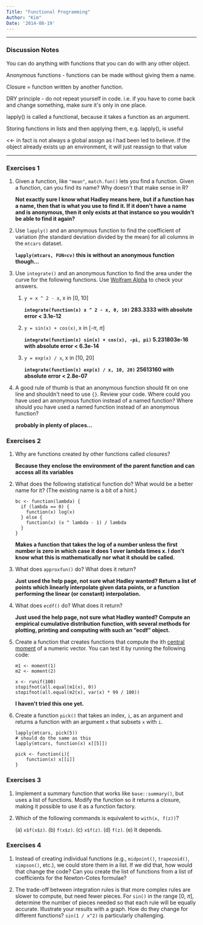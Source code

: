 ```yaml
---
Title: "Functional Programming"
Author: "Kim"
Date: '2014-08-19'
---
```


***

### Discussion Notes

You can do anything with functions that you can do with any other object.

Anonymous functions - functions can be made without giving them a name.

Closure = function written by another function.

DRY principle - do not repeat yourself in code. i.e. if you have to come back and change 
something, make sure it's only in one place.

lapply() is called a functional, because it takes a function as an argument.

Storing functions in lists and then applying them, e.g. lapply(), is useful

<<- in fact is not always a global assign as I had been led to believe. If the object already 
exists up an environment, it will just reassign to that value

***
### Exercises 1

1. Given a function, like `"mean"`, `match.fun()` lets you find a function. 
   Given a function, can you find its name? Why doesn't that make sense in R?
   
	**Not exactly sure I know what Hadley means here, but if a function has a name, then that is what
    you use to find it. If it doen't have a name and is anonymous, then it only exists at that instance 
    so you wouldn't be able to find it again?**

1. Use `lapply()` and an anonymous function to find the coefficient of 
   variation (the standard deviation divided by the mean) for all columns in 
   the `mtcars` dataset.
   
   **`lapply(mtcars, FUN=cv)` this is without an anonymous function though...**

1. Use `integrate()` and an anonymous function to find the area under the 
   curve for the following functions. 
   Use [Wolfram Alpha](http://www.wolframalpha.com/) to check your answers.

    1. `y = x ^ 2 - x`, x in [0, 10]
    
    	**`integrate(function(x) x ^ 2 - x, 0, 10)` 
    	283.3333 with absolute error < 3.1e-12**    	
    1. `y = sin(x) + cos(x)`, x in [-$\pi$, $\pi$]
    
    	**`integrate(function(x) sin(x) + cos(x), -pi, pi)` 
    	5.231803e-16 with absolute error < 6.3e-14**
    1. `y = exp(x) / x`, x in [10, 20]
    
    	**`integrate(function(x) exp(x) / x, 10, 20)` 
    	25613160 with absolute error < 2.8e-07**

1. A good rule of thumb is that an anonymous function should fit on one line 
   and shouldn't need to use `{}`. Review your code. Where could you have 
   used an anonymous function instead of a named function? Where should you 
   have used a named function instead of an anonymous function?
   
   **probably in plenty of places...**


### Exercises 2

1.  Why are functions created by other functions called closures? 

	**Because they enclose the environment of the parent function and can access all its variables**
	
1.  What does the following statistical function do? What would be a better 
    name for it? (The existing name is a bit of a hint.)

    ```{r}
    bc <- function(lambda) {
      if (lambda == 0) {
        function(x) log(x)
      } else {
        function(x) (x ^ lambda - 1) / lambda
      }
    }
    ```
    **Makes a function that takes the log of a number unless the first number is zero in which case 
    it does 1 over lambda times x. I don't know what this is mathematically nor what it should
     be called.**

1.  What does `approxfun()` do? What does it return?

	**Just used the help page, not sure what Hadley wanted? Return a list of points which linearly 
	interpolate given data points, or a function performing the linear (or constant) interpolation.**

1.  What does `ecdf()` do? What does it return?

	**Just used the help page, not sure what Hadley wanted? Compute an empirical cumulative 
	distribution function, with several methods for plotting, printing and computing with 
	such an “ecdf” object.**

1.  Create a function that creates functions that compute the ith 
    [central moment](http://en.wikipedia.org/wiki/Central_moment) of a numeric 
    vector. You can test it by running the following code:

    ```{r, eval = FALSE}
    m1 <- moment(1)
    m2 <- moment(2)

    x <- runif(100)
    stopifnot(all.equal(m1(x), 0))
    stopifnot(all.equal(m2(x), var(x) * 99 / 100))
    ```
    **I haven't tried this one yet.**

1.  Create a function `pick()` that takes an index, `i`, as an argument and 
    returns a function with an argument `x` that subsets `x` with `i`.

    ```{r, eval = FALSE}
    lapply(mtcars, pick(5))
    # should do the same as this
    lapply(mtcars, function(x) x[[5]])
    ```
    ```
    pick <- function(i){
    	function(x) x[[i]]
    }
    ```
    
### Exercises 3

1.  Implement a summary function that works like `base::summary()`, but uses a 
    list of functions. Modify the function so it returns a closure, making it 
    possible to use it as a function factory.

1. Which of the following commands is equivalent to `with(x, f(z))`?

    (a) `x$f(x$z)`.
    (b) `f(x$z)`.
    (c) `x$f(z)`.
    (d) `f(z)`.
    (e) It depends.
    
    
### Exercises 4

1.  Instead of creating individual functions (e.g., `midpoint()`, 
      `trapezoid()`, `simpson()`, etc.), we could store them in a list. If we 
    did that, how would that change the code? Can you create the list of 
    functions from a list of coefficients for the Newton-Cotes formulae?

1.  The trade-off between integration rules is that more complex rules are 
    slower to compute, but need fewer pieces. For `sin()` in the range 
    [0, $\pi$], determine the number of pieces needed so that each rule will 
    be equally accurate. Illustrate your results with a graph. How do they
    change for different functions? `sin(1 / x^2)` is particularly challenging.